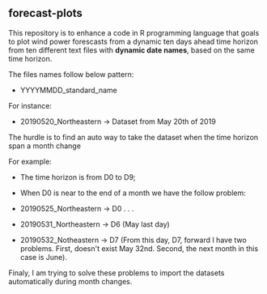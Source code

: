 ## forecast-plots
This repository is to enhance a code in R programming language that goals to plot wind power forescasts from a dynamic ten days ahead time horizon from ten different text files with **dynamic date names**, based on the same time horizon.

The files names follow below pattern:

- YYYYMMDD_standard_name

For instance:

- 20190520_Northeastern -> Dataset from May 20th of 2019

The hurdle is to find an auto way to take the dataset when the time horizon span a month change  

For example:

- The time horizon is from D0 to D9;
- When D0 is near to the end of a month we have the follow problem:
 - 20190525_Northeastern -> D0
 .
 .
 .
 - 20190531_Northeastern -> D6 (May last day)
 
 - 20190532_Notheastern -> D7 (From this day, D7, forward I have two problems. First, doesn't exist May 32nd. Second, the next month in this case is June).
 
 Finaly, I am trying to solve these problems to import the datasets automatically during month changes.
